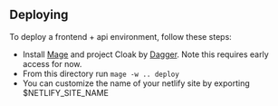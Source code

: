 ## Deploying

To deploy a frontend + api environment, follow these steps:

* Install [Mage](https://magefile.org) and project Cloak by [Dagger](https://dagger.io). Note this requires early access for now.
* From this directory run `mage -w .. deploy`
* You can customize the name of your netlify site by exporting $NETLIFY_SITE_NAME
